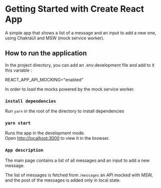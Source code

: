 # Getting Started with Create React App

A simple app that shows a list of a message and an input to add a new one, using ChakraUI and MSW (mock service worker).

## How to run the application

In the project directory, you can add an .env.development file and add to it this variable :

REACT_APP_API_MOCKING="enabled"

In order to load the mocks powered by the mock service worker.

### `install dependencies`

Run `yarn` in the root of the directory to install dependencies

### `yarn start`

Runs the app in the development mode.\
Open [http://localhost:3000](http://localhost:3000) to view it in the browser.

### `App description`

The main page contains a list of all messages and an input to add a new message.

The list of messages is fetched from `/messages` an API mocked with MSW, and the post of the messages is added only in local state.
